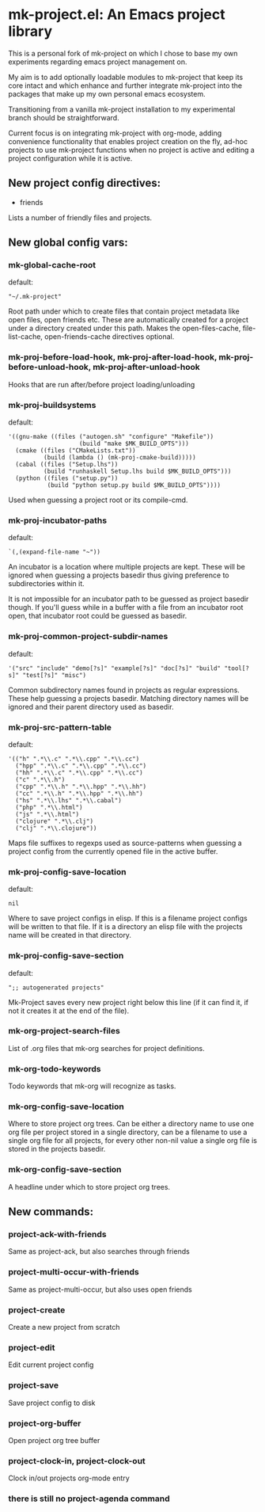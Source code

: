 mk-project.el: An Emacs project library
=======================================

This is a personal fork of mk-project on which I chose to base my own experiments
regarding emacs project management on.

My aim is to add optionally loadable modules to mk-project that keep its core intact and
which enhance and further integrate mk-project into the packages that make up my own personal
emacs ecosystem.

Transitioning from a vanilla mk-project installation to my experimental branch should
be straightforward.

Current focus is on integrating mk-project with org-mode, adding convenience functionality
that enables project creation on the fly, ad-hoc projects to use mk-project functions when
no project is active and editing a project configuration while it is active.

New project config directives:
-------------------
* friends

Lists a number of friendly files and projects.

New global config vars:
-----------------------
### mk-global-cache-root ###

default:

    "~/.mk-project"
    
Root path under which to create files that contain project metadata like open
files, open friends etc. These are automatically created for a project under a
directory created under this path. Makes the open-files-cache, file-list-cache,
open-friends-cache directives optional.

### mk-proj-before-load-hook, mk-proj-after-load-hook, mk-proj-before-unload-hook, mk-proj-after-unload-hook ###

Hooks that are run after/before project loading/unloading

### mk-proj-buildsystems ###

default:

    '((gnu-make ((files ("autogen.sh" "configure" "Makefile"))
                        (build "make $MK_BUILD_OPTS")))
      (cmake ((files ("CMakeLists.txt"))
              (build (lambda () (mk-proj-cmake-build)))))
      (cabal ((files ("Setup.lhs"))
              (build "runhaskell Setup.lhs build $MK_BUILD_OPTS")))
      (python ((files ("setup.py"))
               (build "python setup.py build $MK_BUILD_OPTS"))))

Used when guessing a project root or its compile-cmd.

### mk-proj-incubator-paths ###

default:

    `(,(expand-file-name "~"))

An incubator is a location where multiple projects are kept. These will be
ignored when guessing a projects basedir thus giving preference to subdirectories
within it.

It is not impossible for an incubator path to be guessed as project basedir though.
If you'll guess while in a buffer with a file from an incubator root open, that
incubator root could be guessed as basedir.

### mk-proj-common-project-subdir-names ###

default:

    '("src" "include" "demo[?s]" "example[?s]" "doc[?s]" "build" "tool[?s]" "test[?s]" "misc")
    
Common subdirectory names found in projects as regular expressions. These
help guessing a projects basedir. Matching directory names will be ignored
and their parent directory used as basedir.

### mk-proj-src-pattern-table ###

default:

    '(("h" ".*\\.c" ".*\\.cpp" ".*\\.cc")
      ("hpp" ".*\\.c" ".*\\.cpp" ".*\\.cc")
      ("hh" ".*\\.c" ".*\\.cpp" ".*\\.cc")
      ("c" ".*\\.h")
      ("cpp" ".*\\.h" ".*\\.hpp" ".*\\.hh")
      ("cc" ".*\\.h" ".*\\.hpp" ".*\\.hh")
      ("hs" ".*\\.lhs" ".*\\.cabal")
      ("php" ".*\\.html")
      ("js" ".*\\.html")
      ("clojure" ".*\\.clj")
      ("clj" ".*\\.clojure"))


Maps file suffixes to regexps used as source-patterns when guessing a
project config from the currently opened file in the active buffer.

### mk-proj-config-save-location ###

default:

    nil
   
Where to save project configs in elisp. If this is a filename project
configs will be written to that file. If it is a directory an elisp
file with the projects name will be created in that directory.

### mk-proj-config-save-section ###

default:

    ";; autogenerated projects"

Mk-Project saves every new project right below this line (if it
can find it, if not it creates it at the end of the file).

### mk-org-project-search-files ###

List of .org files that mk-org searches for project definitions.

### mk-org-todo-keywords ###

Todo keywords that mk-org will recognize as tasks.

### mk-org-config-save-location ####

Where to store project org trees. Can be either a directory name to use
one org file per project stored in a single directory, can be a filename
to use a single org file for all projects, for every other non-nil value
a single org file is stored in the projects basedir.

### mk-org-config-save-section ###

A headline under which to store project org trees.

New commands:
-------------

### project-ack-with-friends ###

Same as project-ack, but also searches through friends

### project-multi-occur-with-friends ###

Same as project-multi-occur, but also uses open friends

### project-create ###

Create a new project from scratch

### project-edit ###

Edit current project config

### project-save ###

Save project config to disk

### project-org-buffer ###

Open project org tree buffer

### project-clock-in, project-clock-out ###

Clock in/out projects org-mode entry

### there is still no project-agenda command ###

